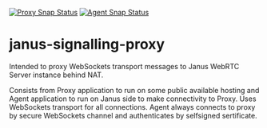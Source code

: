 [![Proxy Snap Status](https://build.snapcraft.io/badge/RSATom/janus-signalling-proxy-snap.svg)](https://build.snapcraft.io/user/RSATom/janus-signalling-proxy-snap)
[![Agent Snap Status](https://build.snapcraft.io/badge/RSATom/janus-signalling-proxy-agent-snap.svg)](https://build.snapcraft.io/user/RSATom/janus-signalling-proxy-agent-snap)
# janus-signalling-proxy
Intended to proxy WebSockets transport messages to Janus WebRTC Server instance behind NAT.

Consists from Proxy application to run on some public available hosting and Agent application to run on Janus side to make connectivity to Proxy. Uses WebSockets transport for all connections. Agent always connects to proxy by secure WebSockets channel and authenticates by selfsigned sertificate.
